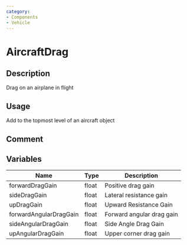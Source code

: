 ```yaml
---
category: 
- Components
- Vehicle
---
```

# AircraftDrag

## Description

Drag on an airplane in flight

## Usage

Add to  the topmost level of an aircraft object

## Comment

## Variables
| Name | Type | Description |
| ----------- | ----------- | ----------- |
| forwardDragGain | float | Positive drag gain |
| sideDragGain | float | Lateral resistance gain |
| upDragGain | float | Upward Resistance Gain |
| forwardAngularDragGain | float | Forward angular drag gain |
| sideAngularDragGain | float | Side Angle Drag Gain |
| upAngularDragGain | float | Upper corner drag gain |
